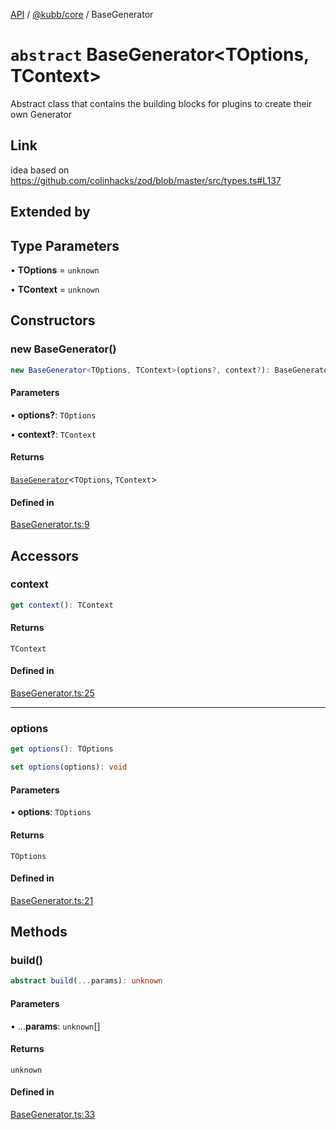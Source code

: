 [API](../../../packages.md) / [@kubb/core](../index.md) / BaseGenerator

# `abstract` BaseGenerator\<TOptions, TContext\>

Abstract class that contains the building blocks for plugins to create their own Generator

## Link

idea based on https://github.com/colinhacks/zod/blob/master/src/types.ts#L137

## Extended by

## Type Parameters

• **TOptions** = `unknown`

• **TContext** = `unknown`

## Constructors

### new BaseGenerator()

```ts
new BaseGenerator<TOptions, TContext>(options?, context?): BaseGenerator<TOptions, TContext>
```

#### Parameters

• **options?**: `TOptions`

• **context?**: `TContext`

#### Returns

[`BaseGenerator`](BaseGenerator.md)\<`TOptions`, `TContext`\>

#### Defined in

[BaseGenerator.ts:9](https://github.com/kubb-project/kubb/blob/41d5fcbd23d143293d72542efcb650e62fa3a210/packages/core/src/BaseGenerator.ts#L9)

## Accessors

### context

```ts
get context(): TContext
```

#### Returns

`TContext`

#### Defined in

[BaseGenerator.ts:25](https://github.com/kubb-project/kubb/blob/41d5fcbd23d143293d72542efcb650e62fa3a210/packages/core/src/BaseGenerator.ts#L25)

***

### options

```ts
get options(): TOptions
```

```ts
set options(options): void
```

#### Parameters

• **options**: `TOptions`

#### Returns

`TOptions`

#### Defined in

[BaseGenerator.ts:21](https://github.com/kubb-project/kubb/blob/41d5fcbd23d143293d72542efcb650e62fa3a210/packages/core/src/BaseGenerator.ts#L21)

## Methods

### build()

```ts
abstract build(...params): unknown
```

#### Parameters

• ...**params**: `unknown`[]

#### Returns

`unknown`

#### Defined in

[BaseGenerator.ts:33](https://github.com/kubb-project/kubb/blob/41d5fcbd23d143293d72542efcb650e62fa3a210/packages/core/src/BaseGenerator.ts#L33)
